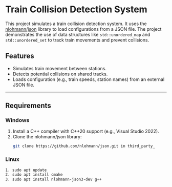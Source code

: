 # Train Collision Detection System

This project simulates a train collision detection system. It uses the [nlohmann/json](https://github.com/nlohmann/json) library to load configurations from a JSON file. The project demonstrates the use of data structures like `std::unordered_map` and `std::unordered_set` to track train movements and prevent collisions.

## Features
- Simulates train movement between stations.
- Detects potential collisions on shared tracks.
- Loads configuration (e.g., train speeds, station names) from an external JSON file.

---

## Requirements

### Windows
1. Install a C++ compiler with C++20 support (e.g., Visual Studio 2022).
2. Clone the nlohmann/json library:
   ```bash
   git clone https://github.com/nlohmann/json.git in third_party_


### Linux
   ```bash
1. sudo apt update
2. sudo apt install cmake
3. sudo apt install nlohmann-json3-dev g++
